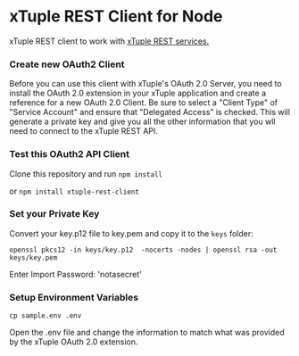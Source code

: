 xTuple REST Client for Node
====

xTuple REST client to work with [xTuple REST services.](http://github.com/xtuple/xtuple)

### Create new OAuth2 Client

Before you can use this client with xTuple's OAuth 2.0 Server,
you need to install the OAuth 2.0 extension in your xTuple application
and create a reference for a new OAuth 2.0 Client. Be sure to select a "Client Type"
of "Service Account" and ensure that "Delegated Access" is checked. This will generate a
private key and give you all the other information that you wll need to connect to the xTuple REST API.

### Test this OAuth2 API Client

Clone this repository and run `npm install`

or `npm install xtuple-rest-client`

### Set your Private Key

Convert your key.p12 file to key.pem and copy it to the `keys` folder:

`openssl pkcs12 -in keys/key.p12  -nocerts -nodes | openssl rsa -out keys/key.pem`

Enter Import Password: 'notasecret'

### Setup Environment Variables

`cp sample.env .env`

Open the .env file and change the information to match what was provided by the xTuple OAuth 2.0 extension.
